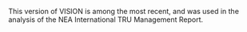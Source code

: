 This version of VISION is among the most recent, and was used in the analysis of the NEA International TRU Management Report.
